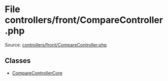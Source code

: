 File controllers/front/CompareController.php
=========

Source: [controllers/front/CompareController.php](https://github.com/PrestaShop/PrestaShop/blob/1.5.6.3/controllers/front/CompareController.php)


Classes
-------

* [CompareControllerCore](class.CompareControllerCore.md)

